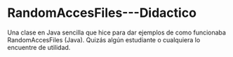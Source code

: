 # RandomAccesFiles---Didactico
Una clase en Java sencilla que hice para dar ejemplos de como funcionaba RandomAccesFiles (Java). Quizás algún estudiante o cualquiera lo encuentre de utilidad.
